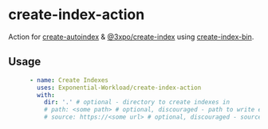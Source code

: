 # create-index-action

Action for [create-autoindex](https://npm.im/create-autoindex) & [@3xpo/create-index](https://npm.im/@3xpo/create-index) using [create-index-bin](https://github.com/Exponential-Workload/create-index-bin/tree/master).

## Usage

```yml
      - name: Create Indexes
        uses: Exponential-Workload/create-index-action
        with:
          dir: '.' # optional - directory to create indexes in
          # path: <some path> # optional, discouraged - path to write executable
          # source: https://<some url> # optional, discouraged - source url of executable
```
